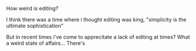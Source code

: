 

How weird is editing? 

I think there was a time where i thought editing was king, "simplicity is the ultimate sophistication"

But in recent times i've come to apprecitate a lack of editing at times? What a weird state of affairs... There's 